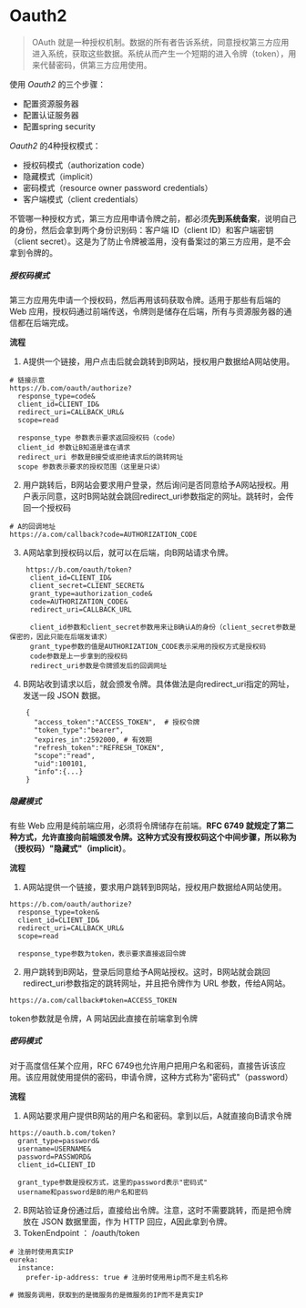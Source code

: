 # Oauth2

> OAuth 就是一种授权机制。数据的所有者告诉系统，同意授权第三方应用进入系统，获取这些数据。系统从而产生一个短期的进入令牌（token），用来代替密码，供第三方应用使用。

使用 *Oauth2* 的三个步骤：

* 配置资源服务器
* 配置认证服务器
* 配置spring security

*Oauth2* 的4种授权模式：

* 授权码模式（authorization code）
* 隐藏模式（implicit）
* 密码模式（resource owner password credentials）
* 客户端模式（client credentials）

不管哪一种授权方式，第三方应用申请令牌之前，都必须**先到系统备案**，说明自己的身份，然后会拿到两个身份识别码：客户端 ID（client ID）和客户端密钥（client secret）。这是为了防止令牌被滥用，没有备案过的第三方应用，是不会拿到令牌的。

##### 授权码模式

第三方应用先申请一个授权码，然后再用该码获取令牌。适用于那些有后端的 Web 应用，授权码通过前端传送，令牌则是储存在后端，所有与资源服务器的通信都在后端完成。

**流程**

1.  A提供一个链接，用户点击后就会跳转到B网站，授权用户数据给A网站使用。

```
# 链接示意
https://b.com/oauth/authorize?
  response_type=code&
  client_id=CLIENT_ID&
  redirect_uri=CALLBACK_URL&
  scope=read
  
  response_type 参数表示要求返回授权码（code）
  client_id 参数让B知道是谁在请求
  redirect_uri 参数是B接受或拒绝请求后的跳转网址
  scope 参数表示要求的授权范围（这里是只读）
```

2.  用户跳转后，B网站会要求用户登录，然后询问是否同意给予A网站授权。用户表示同意，这时B网站就会跳回redirect\_uri参数指定的网址。跳转时，会传回一个授权码
```
# A的回调地址
https://a.com/callback?code=AUTHORIZATION_CODE
```
3.  A网站拿到授权码以后，就可以在后端，向B网站请求令牌。

```
    https://b.com/oauth/token?
     client_id=CLIENT_ID&
     client_secret=CLIENT_SECRET&
     grant_type=authorization_code&
     code=AUTHORIZATION_CODE&
     redirect_uri=CALLBACK_URL
     
     client_id参数和client_secret参数用来让B确认A的身份（client_secret参数是保密的，因此只能在后端发请求）
     grant_type参数的值是AUTHORIZATION_CODE表示采用的授权方式是授权码
     code参数是上一步拿到的授权码
     redirect_uri参数是令牌颁发后的回调网址
```
4.  B网站收到请求以后，就会颁发令牌。具体做法是向redirect\_uri指定的网址，发送一段 JSON 数据。
```
    {    
      "access_token":"ACCESS_TOKEN",  # 授权令牌
      "token_type":"bearer",
      "expires_in":2592000, # 有效期
      "refresh_token":"REFRESH_TOKEN",
      "scope":"read",
      "uid":100101,
      "info":{...}
    }
```

##### 隐藏模式

有些 Web 应用是纯前端应用，必须将令牌储存在前端。**RFC 6749 就规定了第二种方式，允许直接向前端颁发令牌。这种方式没有授权码这个中间步骤，所以称为（授权码）"隐藏式"（implicit）**。

**流程**

1.  A网站提供一个链接，要求用户跳转到B网站，授权用户数据给A网站使用。
```
https://b.com/oauth/authorize?
  response_type=token&
  client_id=CLIENT_ID&
  redirect_uri=CALLBACK_URL&
  scope=read
  
  response_type参数为token，表示要求直接返回令牌
```
2.  用户跳转到B网站，登录后同意给予A网站授权。这时，B网站就会跳回redirect\_uri参数指定的跳转网址，并且把令牌作为 URL 参数，传给A网站。

```
https://a.com/callback#token=ACCESS_TOKEN
```
token参数就是令牌，A 网站因此直接在前端拿到令牌

##### 密码模式

对于高度信任某个应用，RFC 6749也允许用户把用户名和密码，直接告诉该应用。该应用就使用提供的密码，申请令牌，这种方式称为"密码式"（password）

**流程**

1. A网站要求用户提供B网站的用户名和密码。拿到以后，A就直接向B请求令牌
```
https://oauth.b.com/token?
  grant_type=password&
  username=USERNAME&
  password=PASSWORD&
  client_id=CLIENT_ID
  
  grant_type参数是授权方式，这里的password表示"密码式"
  username和password是B的用户名和密码
```
2. B网站验证身份通过后，直接给出令牌。注意，这时不需要跳转，而是把令牌放在 JSON 数据里面，作为 HTTP 回应，A因此拿到令牌。
3. TokenEndpoint ：  /oauth/token
```
# 注册时使用真实IP
eureka:
  instance:
    prefer-ip-address: true # 注册时使用用ip而不是主机名称

# 微服务调用，获取到的是微服务的是微服务的IP而不是真实IP
```
